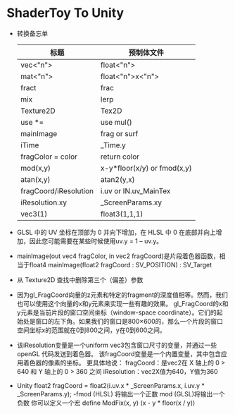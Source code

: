 # ShaderToy To Unity

- 转换备忘单

  |  标题   | 预制体文件 |
  |  ----  | ----  |
  | vec<"n">  | float<"n"> |
  | mat<"n">  | float<"n">x<"n"> |
  | fract  | frac |
  | mix  | lerp |
  | Texture2D   | Tex2D |
  | use *=  | use mul() |
  | mainImage  | frag or surf |
  | iTime  | _Time.y |
  | fragColor = color  | return color |
  | mod(x,y)  |  x-y*floor(x/y)  or fmod(x,y) |
  | atan(x,y)  | atan2(y,x) |
  | fragCoord/iResolution   | i.uv or IN.uv_MainTex |
  | iResolution.xy | _ScreenParams.xy | 
  | vec3(1) | float3(1,1,1) |

- GLSL 中的 UV 坐标在顶部为 0 并向下增加，在 HLSL 中 0 在底部并向上增加，因此您可能需要在某些时候使用uv.y = 1 – uv.y。
- mainImage(out vec4 fragColor, in vec2 fragCoord)是片段着色器函数，相当于float4 mainImage(float2 fragCoord : SV_POSITION) :
  SV_Target
- 从 Texture2D 查找中删除第三个（偏差）参数
- 因为gl_FragCoord向量的z元素和特定的fragment的深度值相等。然而，我们也可以使用这个向量的x和y元素来实现一些有趣的效果。 gl_FragCoord的x和y元素是当前片段的窗口空间坐标（window-space
  coordinate）。它们的起始处是窗口的左下角。如果我们的窗口是800×600的，那么一个片段的窗口空间坐标x的范围就在0到800之间，y在0到600之间。
- 该iResolution变量是一个uniform vec3包含窗口尺寸的变量，并通过一些 openGL 代码发送到着色器。 该fragCoord变量是一个内置变量，其中包含应用着色器的像素的坐标。 更具体地说：
  fragCoord：是vec2在 X 轴上的 0 > 640 和 Y 轴上的 0 > 360 之间 iResolution：vec2X值为640，Y值为360
- Unity float2 fragCoord = float2(i.uv.x * _ScreenParams.x, i.uv.y * _ScreenParams.y); -fmod (HLSL) 将输出一个正数 mod (GLSL)将输出一个负数 你可以定义一个宏  define ModFix(x, y) (x - y * floor(x / y))


